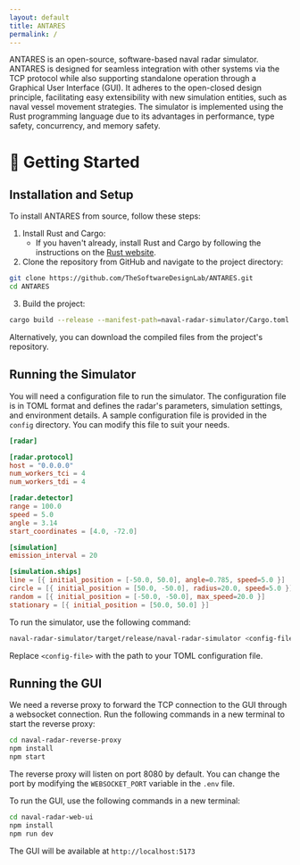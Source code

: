 ```yaml
---
layout: default
title: ANTARES
permalink: /
---
```


ANTARES is an open-source, software-based naval radar simulator. ANTARES is designed for seamless integration with other systems via the TCP protocol while also supporting standalone operation through a Graphical User Interface (GUI). It adheres to the open-closed design principle, facilitating easy extensibility with new simulation entities, such as naval vessel movement strategies. The simulator is implemented using the Rust programming language due to its advantages in performance, type safety, concurrency, and memory safety.

# 🚀 **Getting Started**

## **Installation and Setup**

To install ANTARES from source, follow these steps:

1. Install Rust and Cargo:
   - If you haven't already, install Rust and Cargo by following the instructions on the [Rust website](https://www.rust-lang.org/tools/install).
2. Clone the repository from GitHub and navigate to the project directory:
```bash
git clone https://github.com/TheSoftwareDesignLab/ANTARES.git
cd ANTARES
```
3. Build the project:
```bash
cargo build --release --manifest-path=naval-radar-simulator/Cargo.toml
```

Alternatively, you can download the compiled files from the project's repository.

## **Running the Simulator**

You will need a configuration file to run the simulator. The configuration file is in TOML format and defines the radar's parameters, simulation settings, and environment details. A sample configuration file is provided in the `config` directory. You can modify this file to suit your needs.
```toml
[radar]

[radar.protocol]
host = "0.0.0.0"
num_workers_tci = 4
num_workers_tdi = 4

[radar.detector]
range = 100.0
speed = 5.0
angle = 3.14
start_coordinates = [4.0, -72.0]

[simulation]
emission_interval = 20

[simulation.ships]
line = [{ initial_position = [-50.0, 50.0], angle=0.785, speed=5.0 }]
circle = [{ initial_position = [50.0, -50.0], radius=20.0, speed=5.0 }]
random = [{ initial_position = [-50.0, -50.0], max_speed=20.0 }]
stationary = [{ initial_position = [50.0, 50.0] }]
```

To run the simulator, use the following command:
```bash
naval-radar-simulator/target/release/naval-radar-simulator <config-file>
```
Replace `<config-file>` with the path to your TOML configuration file.

## **Running the GUI**

We need a reverse proxy to forward the TCP connection to the GUI through a websocket connection. Run the following commands in a new terminal to start the reverse proxy:
```bash
cd naval-radar-reverse-proxy
npm install
npm start
```

The reverse proxy will listen on port 8080 by default. You can change the port by modifying the `WEBSOCKET_PORT` variable in the `.env` file.

To run the GUI, use the following commands in a new terminal:

```bash
cd naval-radar-web-ui
npm install
npm run dev
```

The GUI will be available at `http://localhost:5173`

